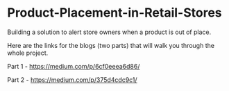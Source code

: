 # Product-Placement-in-Retail-Stores
Building a solution to alert store owners when a product is out of place.

Here are the links for the blogs (two parts) that will walk you through the whole project.

Part 1 - https://medium.com/p/6cf0eeea6d86/

Part 2 - https://medium.com/p/375d4cdc9c1/
